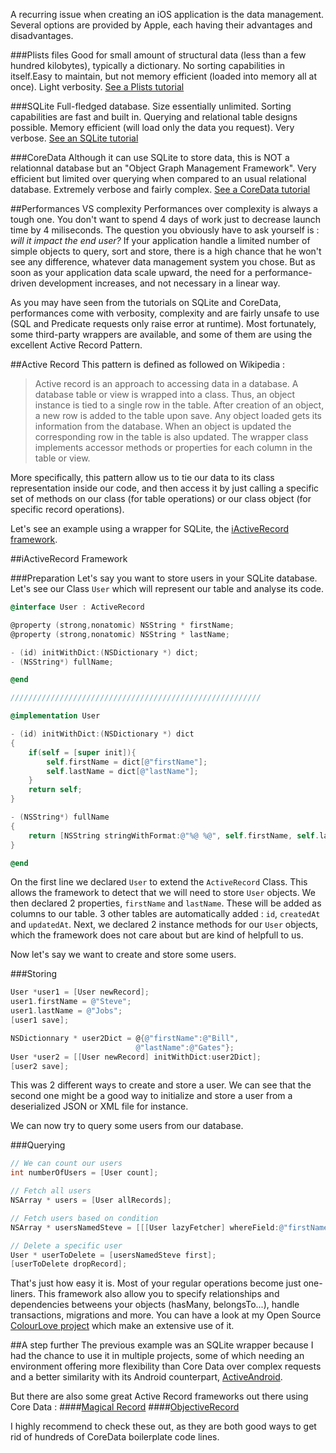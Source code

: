 A recurring issue when creating an iOS application is the data management. Several options are provided by Apple, each having their advantages and disadvantages.

###Plists files
Good for small amount of structural data (less than a few hundred kilobytes), typically a dictionary. No sorting capabilities in itself.Easy to maintain, but not memory efficient (loaded into memory all at once). Light verbosity.
[See a Plists tutorial](http://nscookbook.com/2013/02/ios-programming-recipe-13-using-property-lists-plists/)

###SQLite
Full-fledged database. Size essentially unlimited. Sorting capabilities are fast and built in. Querying and relational table designs possible. Memory efficient (will load only the data you request). Very verbose.
[See an SQLite tutorial](http://www.raywenderlich.com/913/sqlite-tutorial-for-ios-making-our-app)

###CoreData
Although it can use SQLite to store data, this is NOT a relationnal database but an "Object Graph Management Framework". Very efficient but limited over querying when compared to an usual relational database. Extremely verbose and fairly complex.
[See a CoreData tutorial](http://www.raywenderlich.com/934/core-data-tutorial-for-ios-getting-started)


##Performances VS complexity
Performances over complexity is always a tough one. You don't want to spend 4 days of work just to decrease launch time by 4 miliseconds. The question you obviously have to ask yourself is : *will it impact the end user?*
If your application handle a limited number of simple objects to query, sort and store, there is a high chance that he won't see any difference, whatever data management system you chose. But as soon as your application data scale upward, the need for a performance-driven development increases, and not necessary in a linear way.

As you may have seen from the tutorials on SQLite and CoreData, performances come with verbosity, complexity and are fairly unsafe to use (SQL and Predicate requests only raise error at runtime). Most fortunately, some third-party wrappers are available, and some of them are using the excellent Active Record Pattern.

##Active Record
This pattern is defined as followed on Wikipedia :
>Active record is an approach to accessing data in a database. A database table or view is wrapped into a class. Thus, an object instance is tied to a single row in the table. After creation of an object, a new row is added to the table upon save. Any object loaded gets its information from the database. When an object is updated the corresponding row in the table is also updated. The wrapper class implements accessor methods or properties for each column in the table or view.

More specifically, this pattern allow us to tie our data to its class representation inside our code, and then access it by just calling a specific set of methods on our class (for table operations) or our class object (for specific record operations).

Let's see an example using a wrapper for SQLite, the [iActiveRecord framework](https://github.com/AlexDenisov/iActiveRecord/wiki/iActiveRecord-description).

##iActiveRecord Framework

###Preparation
Let's say you want to store users in your SQLite database. Let's see our Class `User` which will represent our table and analyse its code.

```objective-c
@interface User : ActiveRecord

@property (strong,nonatomic) NSString * firstName;
@property (strong,nonatomic) NSString * lastName;

- (id) initWithDict:(NSDictionary *) dict;
- (NSString*) fullName;

@end

////////////////////////////////////////////////////////

@implementation User

- (id) initWithDict:(NSDictionary *) dict
{
    if(self = [super init]){
        self.firstName = dict[@"firstName"];
        self.lastName = dict[@"lastName"];
    }
    return self;
}

- (NSString*) fullName
{
    return [NSString stringWithFormat:@"%@ %@", self.firstName, self.lastName];
}

@end
```

On the first line we declared `User` to extend the `ActiveRecord` Class. This allows the framework to detect that we will need to store `User` objects.
We then declared 2 properties, `firstName` and `lastName`. These will be added as columns to our table. 3 other tables are automatically added : `id`, `createdAt` and `updatedAt`.
Next, we declared 2 instance methods for our `User` objects, which the framework does not care about but are kind of helpfull to us.

Now let's say we want to create and store some users.

###Storing
```objective-c
User *user1 = [User newRecord];
user1.firstName = @"Steve";
user1.lastName = @"Jobs";
[user1 save];

NSDictionnary * user2Dict = @{@"firstName":@"Bill",
                            @"lastName":@"Gates"};
User *user2 = [[User newRecord] initWithDict:user2Dict];
[user2 save];
```

This was 2 different ways to create and store a user. We can see that the second one might be a good way to initialize and store a user from a deserialized JSON or XML file for instance.

We can now try to query some users from our database.

###Querying

```objective-c
// We can count our users
int numberOfUsers = [User count];

// Fetch all users
NSArray * users = [User allRecords];

// Fetch users based on condition
NSArray * usersNamedSteve = [[[User lazyFetcher] whereField:@"firstName" equalToValue:@"Steve"] fetchRecords];

// Delete a specific user
User * userToDelete = [usersNamedSteve first];
[userToDelete dropRecord];
```

That's just how easy it is. Most of your regular operations become just one-liners. This framework also allow you to specify relationships and dependencies betweens your objects (hasMany, belongsTo...), handle transactions, migrations and more. You can have a look at my Open Source [ColourLove project](http://alexiscreuzot.com/ColourLove/) which make an extensive use of it.


##A step further
The previous example was an SQLite wrapper because I had the chance to use it in multiple projects, some of which needing an environment offering more flexibility than Core Data over complex requests and a better similarity with its Android counterpart, [ActiveAndroid](http://www.activeandroid.com/).

But there are also some great Active Record frameworks out there using Core Data :
####[Magical Record](https://github.com/magicalpanda/magicalrecord)
####[ObjectiveRecord](https://github.com/mneorr/ObjectiveRecord)

I highly recommend to check these out, as they are both good ways to get rid of hundreds of CoreData boilerplate code lines.